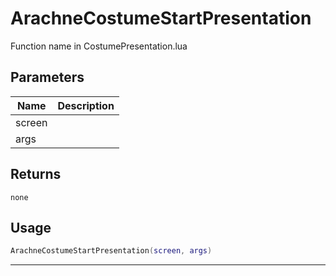 # ArachneCostumeStartPresentation

Function name in CostumePresentation.lua

## Parameters

| Name   | Description |
| ------ | ----------- |
| screen |             |
| args   |             |

## Returns

`none`

## Usage

```lua
ArachneCostumeStartPresentation(screen, args)
```

---
